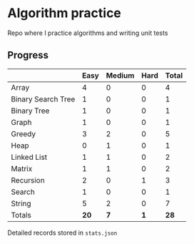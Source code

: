# Algorithm practice

Repo where I practice algorithms and writing unit tests

<!-- note: currently i am not testing for python, as i have not (yet) learned any python testing frameworks. -->
<!-- todo: display the json data in some online visualization (probably with github pages). -->

## Progress

<!-- { javascript: 19, python: 8, both: 1 } -->
| |Easy|Medium|Hard|Total|
|-|-|-|-|-|
|Array|4|0|0|4|
|Binary Search Tree|1|0|0|1|
|Binary Tree|1|0|0|1|
|Graph|1|0|0|1|
|Greedy|3|2|0|5|
|Heap|0|1|0|1|
|Linked List|1|1|0|2|
|Matrix|1|1|0|2|
|Recursion|2|0|1|3|
|Search|1|0|0|1|
|String|5|2|0|7|
|Totals|**20**|**7**|**1**|**28**|

Detailed records stored in `stats.json`
